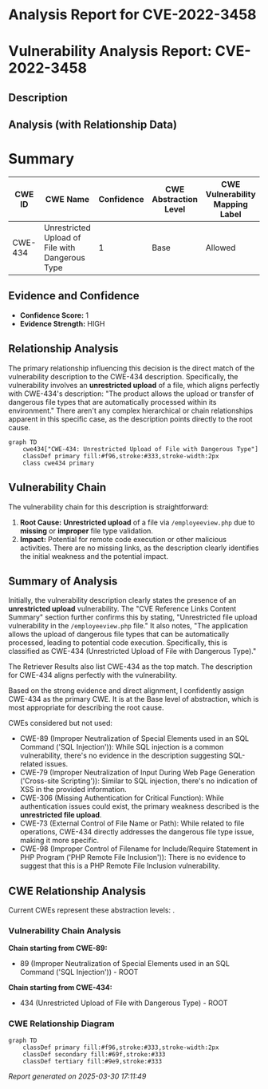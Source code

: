 # Analysis Report for CVE-2022-3458

# Vulnerability Analysis Report: CVE-2022-3458

## Description



## Analysis (with Relationship Data)

# Summary
| CWE ID | CWE Name | Confidence | CWE Abstraction Level | CWE Vulnerability Mapping Label | CWE-Vulnerability Mapping Notes |
|---|---|---|---|---|---|
| CWE-434 | Unrestricted Upload of File with Dangerous Type | 1 | Base | Allowed | Primary CWE |

## Evidence and Confidence

*   **Confidence Score:** 1
*   **Evidence Strength:** HIGH

## Relationship Analysis
The primary relationship influencing this decision is the direct match of the vulnerability description to the CWE-434 description. Specifically, the vulnerability involves an **unrestricted upload** of a file, which aligns perfectly with CWE-434's description: "The product allows the upload or transfer of dangerous file types that are automatically processed within its environment." There aren't any complex hierarchical or chain relationships apparent in this specific case, as the description points directly to the root cause.

```mermaid
graph TD
    cwe434["CWE-434: Unrestricted Upload of File with Dangerous Type"]
    classDef primary fill:#f96,stroke:#333,stroke-width:2px
    class cwe434 primary
```

## Vulnerability Chain
The vulnerability chain for this description is straightforward:
  1.  **Root Cause:** **Unrestricted upload** of a file via `/employeeview.php` due to **missing** or **improper** file type validation.
  2.  **Impact:** Potential for remote code execution or other malicious activities.
There are no missing links, as the description clearly identifies the initial weakness and the potential impact.

## Summary of Analysis
Initially, the vulnerability description clearly states the presence of an **unrestricted upload** vulnerability. The "CVE Reference Links Content Summary" section further confirms this by stating, "Unrestricted file upload vulnerability in the `/employeeview.php` file." It also notes, "The application allows the upload of dangerous file types that can be automatically processed, leading to potential code execution. Specifically, this is classified as CWE-434 (Unrestricted Upload of File with Dangerous Type)."

The Retriever Results also list CWE-434 as the top match. The description for CWE-434 aligns perfectly with the vulnerability.

Based on the strong evidence and direct alignment, I confidently assign CWE-434 as the primary CWE. It is at the Base level of abstraction, which is most appropriate for describing the root cause.

CWEs considered but not used:
* CWE-89 (Improper Neutralization of Special Elements used in an SQL Command ('SQL Injection')): While SQL injection is a common vulnerability, there's no evidence in the description suggesting SQL-related issues.
* CWE-79 (Improper Neutralization of Input During Web Page Generation ('Cross-site Scripting')): Similar to SQL injection, there's no indication of XSS in the provided information.
* CWE-306 (Missing Authentication for Critical Function): While authentication issues could exist, the primary weakness described is the **unrestricted file upload**.
* CWE-73 (External Control of File Name or Path): While related to file operations, CWE-434 directly addresses the dangerous file type issue, making it more specific.
* CWE-98 (Improper Control of Filename for Include/Require Statement in PHP Program ('PHP Remote File Inclusion')): There is no evidence to suggest that this is a PHP Remote File Inclusion vulnerability.


## CWE Relationship Analysis

Current CWEs represent these abstraction levels: .


### Vulnerability Chain Analysis

**Chain starting from CWE-89:**
- 89 (Improper Neutralization of Special Elements used in an SQL Command ('SQL Injection')) - ROOT


**Chain starting from CWE-434:**
- 434 (Unrestricted Upload of File with Dangerous Type) - ROOT



### CWE Relationship Diagram

```mermaid
graph TD
    classDef primary fill:#f96,stroke:#333,stroke-width:2px
    classDef secondary fill:#69f,stroke:#333
    classDef tertiary fill:#9e9,stroke:#333
```



*Report generated on 2025-03-30 17:11:49*

